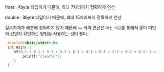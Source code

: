 float : 4byte 타입이기 때문에, 최대 7자리까지 정확하게 연산

double : 8byte 타입이기 때문에, 최대 15자리까지 정확하게 연산

실수자체가 애초에 정확하지 않기 때문에 `==` 식의 연산은 `대소 비교`를 통해서 옻아 미만의 값인지 확인하는 방법을 사용하는 것이 좋다.

``` cpp
 #include<bits/stdc++.h>
 int main(){
    if(0.1 + 0.1 + 0.1 + 0.1 + 0.1 + 0.1 + 0.1 + 0.1 + 0.1 + 0.1- 1 < 1e-9){
        printf("clear\n");
    }
 }
```
